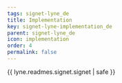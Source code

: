 ```yaml
---
tags: signet-lyne_de
title: Implementation
key: signet-lyne-implementation_de
parent: signet-lyne_de
icon: implementation
order: 4
permalink: false  
---
```

{{ lyne.readmes.signet.signet | safe }}


